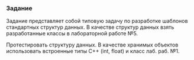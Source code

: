 ### Задание
Задание представляет собой типовую задачу по разработке шаблонов стандартных структур данных. В качестве структур данных взять разработанные классы в лабораторной работе №5.

Протестировать структуру данных. В качестве хранимых объектов использовать встроенные типы С++ (int, float) и класс лаб. раб. №1.
